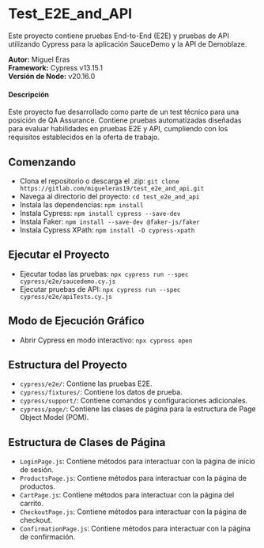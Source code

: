 # Test_E2E_and_API

Este proyecto contiene pruebas End-to-End (E2E) y pruebas de API utilizando Cypress para la aplicación SauceDemo y la API de Demoblaze.

**Autor:** Miguel Eras  
**Framework:** Cypress v13.15.1  
**Versión de Node:** v20.16.0  

#### Descripción
Este proyecto fue desarrollado como parte de un test técnico para una posición de QA Assurance. Contiene pruebas automatizadas diseñadas para evaluar habilidades en pruebas E2E y API, cumpliendo con los requisitos establecidos en la oferta de trabajo.

## Comenzando
- Clona el repositorio o descarga el .zip: `git clone https://gitlab.com/migueleras19/test_e2e_and_api.git`
- Navega al directorio del proyecto: `cd test_e2e_and_api`
- Instala las dependencias: `npm install`
- Instala Cypress: `npm install cypress --save-dev`
- Instala Faker: `npm install --save-dev @faker-js/faker`
- Instala Cypress XPath: `npm install -D cypress-xpath`

## Ejecutar el Proyecto
- Ejecutar todas las pruebas: `npx cypress run --spec cypress/e2e/saucedemo.cy.js`
- Ejecutar pruebas de API: `npx cypress run --spec cypress/e2e/apiTests.cy.js`

## Modo de Ejecución Gráfico
- Abrir Cypress en modo interactivo: `npx cypress open`

## Estructura del Proyecto

- `cypress/e2e/`: Contiene las pruebas E2E.
- `cypress/fixtures/`: Contiene los datos de prueba.
- `cypress/support/`: Contiene comandos y configuraciones adicionales.
- `cypress/page/`: Contiene las clases de página para la estructura de Page Object Model (POM).

## Estructura de Clases de Página

- `LoginPage.js`: Contiene métodos para interactuar con la página de inicio de sesión.
- `ProductsPage.js`: Contiene métodos para interactuar con la página de productos.
- `CartPage.js`: Contiene métodos para interactuar con la página del carrito.
- `CheckoutPage.js`: Contiene métodos para interactuar con la página de checkout.
- `ConfirmationPage.js`: Contiene métodos para interactuar con la página de confirmación.

